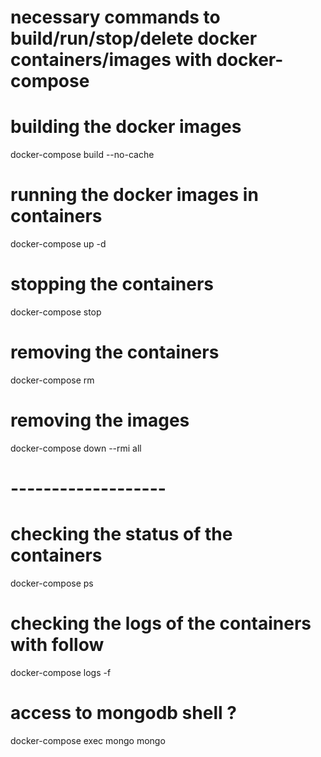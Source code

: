# necessary commands to build/run/stop/delete docker containers/images with docker-compose

# building the docker images
docker-compose build --no-cache

# running the docker images in containers
docker-compose up -d

# stopping the containers
docker-compose stop

# removing the containers
docker-compose rm

# removing the images
docker-compose down --rmi all

# -------------------

# checking the status of the containers
docker-compose ps

# checking the logs of the containers with follow
docker-compose logs -f

# access to mongodb shell ?
docker-compose exec mongo mongo